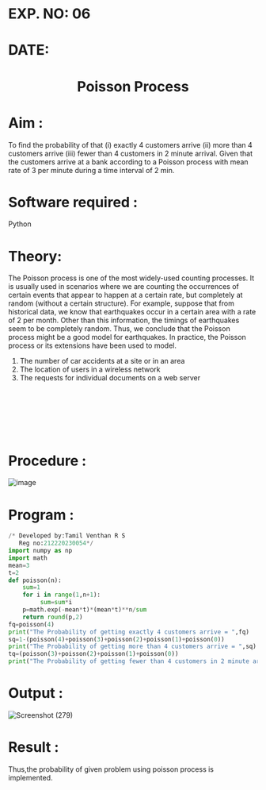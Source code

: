 # EXP. NO: 06
# DATE: 
# <p align = "center"> Poisson Process </p>

# Aim : 
To find the probability of that  (i) exactly 4 customers arrive (ii) more than 4 customers arrive (iii) fewer than 4 customers in 2 minute  arrival. Given that the customers arrive at a bank according to a Poisson process with mean rate of 3 per minute  during a time interval of 2 min. 

# Software required :  
Python

# Theory:
The Poisson process is one of the most widely-used counting processes. It is usually used in scenarios where we are counting the occurrences of certain events that appear to happen at a certain rate, but completely at random (without a certain structure). For example, suppose that from historical data, we know that earthquakes occur in a certain area with a rate of 2 per month. Other than this information, the timings of earthquakes seem to be completely random. Thus, we conclude that the Poisson process might be a good model for earthquakes. In practice, the Poisson process or its extensions have been used to model.
1. The number of car accidents at a site or in an area
2. The location of users in a wireless network
3. The requests for individual documents on a web server

 
# <br><br><br>Procedure :
![image](https://user-images.githubusercontent.com/104613195/171325180-eaf80506-545c-4f35-878a-1e95aa0e81e3.png)

# Program :
```python
/* Developed by:Tamil Venthan R S
   Reg no:212220230054*/
import numpy as np
import math
mean=3
t=2
def poisson(n):
    sum=1
    for i in range(1,n+1):
         sum=sum*i 
    p=math.exp(-mean*t)*(mean*t)**n/sum
    return round(p,2) 
fq=poisson(4)
print("The Probability of getting exactly 4 customers arrive = ",fq)
sq=1-(poisson(4)+poisson(3)+poisson(2)+poisson(1)+poisson(0)) 
print("The Probability of getting more than 4 customers arrive = ",sq)
tq=(poisson(3)+poisson(2)+poisson(1)+poisson(0))
print("The Probability of getting fewer than 4 customers in 2 minute arrival = ",tq)
```

# Output : 
![Screenshot (279)](https://user-images.githubusercontent.com/75243072/172534244-fde6f6e2-fa16-4695-8ce3-33da4a75f237.png)

# Result :
Thus,the probability of given problem using poisson process is implemented.
